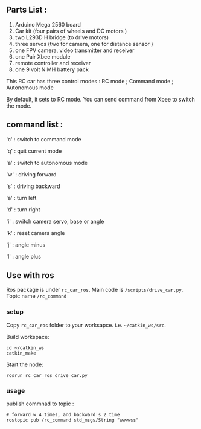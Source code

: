 
## Parts List : 

1. Arduino Mega 2560 board 
2. Car kit (four pairs of wheels and DC motors )  
3. two L293D H bridge (to drive motors) 
4. three servos (two for camera, one for distance sensor ) 
5. one FPV camera, video transmitter and receiver 
6. one Pair Xbee module 
7. remote controller and receiver 
8. one 9 volt NIMH battery pack 


This RC car has three control modes : RC mode ; Command mode ; Autonomous mode 

By default, it sets to RC mode.  You can send command from Xbee to switch the mode. 

## command list : 

 'c' : switch to command mode 

 'q' : quit current mode 

 'a' : switch to autonomous mode 
 
 'w' : driving forward 

 's' : driving backward 

 'a' : turn left 

 'd' : turn right 
 
 'i' : switch camera servo, base or angle 

 'k' : reset camera angle 

 'j' : angle minus 

 'l' : angle plus
 
 
## Use with ros 

Ros package is under `rc_car_ros`.  Main code is `/scripts/drive_car.py`. Topic name `/rc_command`

### setup 

Copy `rc_car_ros` folder to your worksapce. i.e. `~/catkin_ws/src`. 

Build workspace: 
```
cd ~/catkin_ws 
catkin_make
```

Start the node:
```
rosrun rc_car_ros drive_car.py
```

### usage 

publish commnad to topic :
```
# forward w 4 times, and backward s 2 time
rostopic pub /rc_command std_msgs/String "wwwwss"
```
